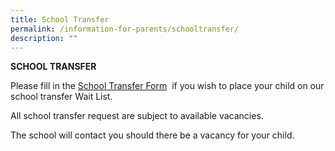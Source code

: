 ```yaml
---
title: School Transfer
permalink: /information-for-parents/schooltransfer/
description: ""
---
```

**SCHOOL TRANSFER**

Please fill in the [School Transfer Form](https://form.gov.sg/617fb45aee5430001395dfe9)&nbsp; if you wish to place your child on our school transfer Wait List. 

All school transfer request are subject to available vacancies. 

The school will contact you should there be a vacancy for your child.